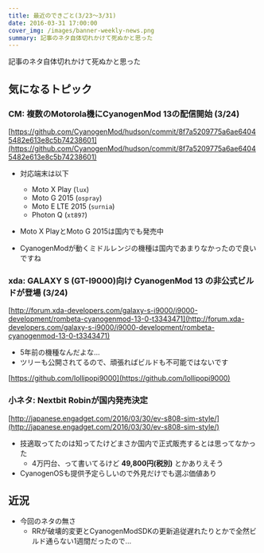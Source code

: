 ```yaml
---
title: 最近のできごと(3/23〜3/31)
date: 2016-03-31 17:00:00
cover_img: /images/banner-weekly-news.png
summary: 記事のネタ自体切れかけて死ぬかと思った
---
```


記事のネタ自体切れかけて死ぬかと思った

<!--more-->

## 気になるトピック

### CM: 複数のMotorola機にCyanogenMod 13の配信開始 (3/24)

[https://github.com/CyanogenMod/hudson/commit/8f7a5209775a6ae64045482e613e8c5b74238601](https://github.com/CyanogenMod/hudson/commit/8f7a5209775a6ae64045482e613e8c5b74238601)

- 対応端末は以下
    - Moto X Play (`lux`)
    - Moto G 2015 (`ospray`)
    - Moto E LTE 2015 (`surnia`)
    - Photon Q (`xt897`)

- Moto X PlayとMoto G 2015は国内でも発売中
- CyanogenModが動くミドルレンジの機種は国内であまりなかったので良いですね

### xda: GALAXY S (GT-I9000)向け CyanogenMod 13 の非公式ビルドが登場 (3/24)

[http://forum.xda-developers.com/galaxy-s-i9000/i9000-development/rombeta-cyanogenmod-13-0-t3343471](http://forum.xda-developers.com/galaxy-s-i9000/i9000-development/rombeta-cyanogenmod-13-0-t3343471)

- 5年前の機種なんだよな…
- ツリーも公開されてるので、頑張ればビルドも不可能ではないです

[https://github.com/lollipopi9000](https://github.com/lollipopi9000)

### 小ネタ: Nextbit Robinが国内発売決定

[http://japanese.engadget.com/2016/03/30/ev-s808-sim-style/](http://japanese.engadget.com/2016/03/30/ev-s808-sim-style/)

- 技適取ってたのは知ってたけどまさか国内で正式販売するとは思ってなかった
    - 4万円台、って書いてるけど **49,800円(税別)** とかありえそう
- CyanogenOSも提供予定らしいので外見だけでも選ぶ価値あり

## 近況

- 今回のネタの無さ
    - RRが破壊的変更とCyanogenModSDKの更新追従遅れたりとかで全然ビルド通らない1週間だったので…
